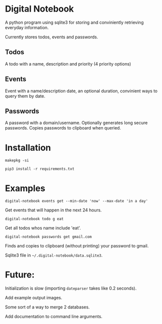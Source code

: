# Digital Notebook
A python program using sqlite3 for storing and conviniently retrieving everyday information.

Currently stores todos, events and passwords.

## Todos
A todo with a name, description and priority (4 priority options)

## Events
Event with a name/description date, an optional duration, convinient ways to query them by date.

## Passwords

A password with a domain/username. Optionally generates long secure passwords. Copies passwords to clipboard when queried.


# Installation
`makepkg -si`

`pip3 install -r requirements.txt`

# Examples

`digital-notebook events get --min-date 'now' --max-date 'in a day'`

Get events that will happen in the next 24 hours.

`digital-notebook todo g eat`

Get all todos whos name include 'eat'.

`digital-notebook passwords get gmail.com`

Finds and copies to clipboard (without printing) your password to gmail.

Sqlite3 file in `~/.digital-notebook/data.sqlite3`.

# Future:
Initialization is slow (importing `dateparser` takes like 0.2 seconds).

Add example output images.

Some sort of a way to merge 2 databases.

Add documentation to command line arguments.
